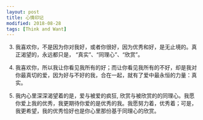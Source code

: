 ```yaml
---
layout: post
title: 心情印记
modified: 2018-08-28
tags: [Think and Want]
---
```


3. 我喜欢你，不是因为你对我好，或者你很好，因为优秀和好，是无止境的。真正渴望的，永远都只是， “真实”、“同理心”、“欣赏”。

2. 我喜欢你，所以我让你看见我所有的好；而让你看见我所有的不好，却是我对你最真切的爱，因为好与不好的我，合在一起，就有了爱中最永恒的力量：真实。

1. 我内心里深深渴望着的是，爱与被爱的疯狂, 欣赏与被欣赏的的同理心。我愿你爱上我的优秀，我更期待你爱的是优秀的我。我愿努力着，优秀着；可是，我更希望，我的优秀恰好也是你心里那份基于同理心的欣赏。


